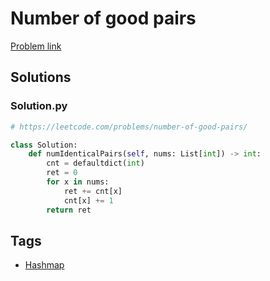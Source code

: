 # Number of good pairs

[Problem link](https://leetcode.com/problems/number-of-good-pairs/)

## Solutions


### Solution.py
```py
# https://leetcode.com/problems/number-of-good-pairs/

class Solution:
    def numIdenticalPairs(self, nums: List[int]) -> int:
        cnt = defaultdict(int)
        ret = 0
        for x in nums:
            ret += cnt[x]
            cnt[x] += 1
        return ret
```
## Tags

* [Hashmap](/README.md#Hashmap)
